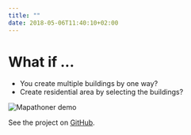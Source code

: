 ```yaml
---
title: ""
date: 2018-05-06T11:40:10+02:00
---
```

# What if ...
- You create multiple buildings by one way?
- Create residential area by selecting the buildings?

![Mapathoner demo](https://upload.wikimedia.org/wikipedia/commons/9/9f/Mapathoner_demo.gif)

See the project on [GitHub](https://github.com/qeef/mapathoner).

